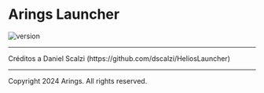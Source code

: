 <h1>Arings Launcher</h1>

<p>
    <img src="https://img.shields.io/badge/version-1.0.0-dark_green.svg?style=for-the-badge" alt="version">
</p>

---

<p>
    Créditos a Daniel Scalzi (https://github.com/dscalzi/HeliosLauncher)
</p>

---
Copyright 2024 Arings. All rights reserved.
